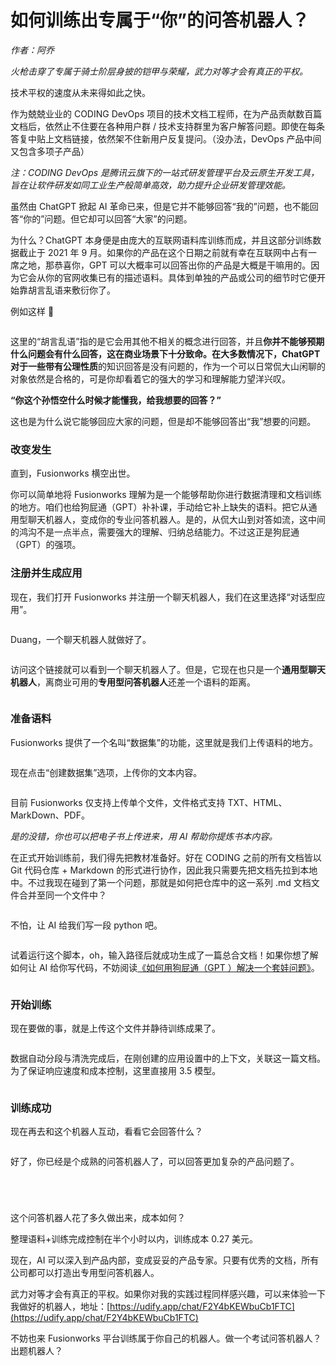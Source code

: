 # 如何训练出专属于“你”的问答机器人？

_作者：阿乔_

_火枪击穿了专属于骑士阶层身披的铠甲与荣耀，武力对等才会有真正的平权。_

技术平权的速度从未来得如此之快。

作为兢兢业业的 CODING DevOps 项目的技术文档工程师，在为产品贡献数百篇文档后，依然止不住要在各种用户群 / 技术支持群里为客户解答问题。即使在每条答复中贴上文档链接，依然架不住新用户反复提问。（没办法，DevOps 产品中间又包含多项子产品）

_注：CODING DevOps 是腾讯云旗下的一站式研发管理平台及云原生开发工具，旨在让软件研发如同工业生产般简单高效，助力提升企业研发管理效能。_

虽然由 ChatGPT 掀起 AI 革命已来，但是它并不能够回答“我的”问题，也不能回答“你的”问题。但它却可以回答“大家”的问题。

为什么？ChatGPT 本身便是由庞大的互联网语料库训练而成，并且这部分训练数据截止于 2021 年 9 月。如果你的产品在这个日期之前就有幸在互联网中占有一席之地，那恭喜你，GPT 可以大概率可以回答出你的产品是大概是干嘛用的。因为它会从你的官网收集已有的描述语料。具体到单独的产品或公司的细节时它便开始靠胡言乱语来敷衍你了。

例如这样 🔽

<figure><img src="../../.gitbook/assets/640.png" alt=""><figcaption></figcaption></figure>

这里的“胡言乱语”指的是它会用其他不相关的概念进行回答，并且**你并不能够预期什么问题会有什么回答，这在商业场景下十分致命。在大多数情况下，ChatGPT 对于一些带有公理性质**的知识回答是没有问题的，作为一个可以日常侃大山闲聊的对象依然是合格的，可是你却看着它的强大的学习和理解能力望洋兴叹。

**“你这个孙悟空什么时候才能懂我，给我想要的回答？”**

这也是为什么说它能够回应大家的问题，但是却不能够回答出“我”想要的问题。

### **改变发生**

直到，Fusionworks 横空出世。

你可以简单地将 Fusionworks 理解为是一个能够帮助你进行数据清理和文档训练的地方。咱们也给狗屁通（GPT）补补课，手动给它补上缺失的语料。把它从通用型聊天机器人，变成你的专业问答机器人。是的，从侃大山到对答如流，这中间的鸿沟不是一点半点，需要强大的理解、归纳总结能力。不过这正是狗屁通（GPT）的强项。

###

### **注册并生成应用**

现在，我们打开 Fusionworks 并注册一个聊天机器人，我们在这里选择“对话型应用”。

<figure><img src="../../.gitbook/assets/640-2.png" alt=""><figcaption></figcaption></figure>

Duang，一个聊天机器人就做好了。

<figure><img src="../../.gitbook/assets/640-3.png" alt=""><figcaption></figcaption></figure>

访问这个链接就可以看到一个聊天机器人了。但是，它现在也只是一个**通用型聊天机器人**，离商业可用的**专用型问答机器人**还差一个语料的距离。

<figure><img src="../../.gitbook/assets/640-4.png" alt=""><figcaption></figcaption></figure>

###

### **准备语料**

Fusionworks 提供了一个名叫“数据集”的功能，这里就是我们上传语料的地方。

<figure><img src="../../.gitbook/assets/640-5.png" alt=""><figcaption></figcaption></figure>

现在点击“创建数据集”选项，上传你的文本内容。

<figure><img src="../../.gitbook/assets/640-6.png" alt=""><figcaption></figcaption></figure>

目前 Fusionworks 仅支持上传单个文件，文件格式支持 TXT、HTML、MarkDown、PDF。

_是的没错，你也可以把电子书上传进来，用 AI 帮助你提炼书本内容。_

在正式开始训练前，我们得先把教材准备好。好在 CODING 之前的所有文档皆以 Git 代码仓库 + Markdown 的形式进行协作，因此我只需要先把文档先拉到本地中。不过我现在碰到了第一个问题，那就是如何把仓库中的这一系列 .md 文档文件合并至同一个文件中？

<figure><img src="../../.gitbook/assets/640-7.png" alt=""><figcaption></figcaption></figure>

不怕，让 AI 给我们写一段 python 吧。

<figure><img src="../../.gitbook/assets/640-8.png" alt=""><figcaption></figcaption></figure>

试着运行这个脚本，oh，输入路径后就成功生成了一篇总合文档！如果你想了解如何让 AI 给你写代码，不妨阅读[《如何用狗屁通（GPT ）解决一个套娃问题》](http://mp.weixin.qq.com/s?\_\_biz=MzU2Njg1NDA3Mw==\&mid=2247484248\&idx=1\&sn=50809b40f520c767483e1a7b0eefb9c1\&chksm=fca76b8ecbd0e298e627140d63e7b3383d226ab293a2e8fefa04b5a1ee12f187520560ec1579\&scene=21#wechat\_redirect)。

<figure><img src="../../.gitbook/assets/640-9.png" alt=""><figcaption></figcaption></figure>

###

### **开始训练**

现在要做的事，就是上传这个文件并静待训练成果了。

<figure><img src="../../.gitbook/assets/640.jpg" alt=""><figcaption></figcaption></figure>

数据自动分段与清洗完成后，在刚创建的应用设置中的上下文，关联这一篇文档。为了保证响应速度和成本控制，这里直接用 3.5 模型。

<figure><img src="../../.gitbook/assets/640-1.jpg" alt=""><figcaption></figcaption></figure>

###

### **训练成功**

现在再去和这个机器人互动，看看它会回答什么？

<figure><img src="../../.gitbook/assets/640-10.png" alt=""><figcaption></figcaption></figure>

好了，你已经是个成熟的问答机器人了，可以回答更加复杂的产品问题了。

<figure><img src="../../.gitbook/assets/640-11.png" alt=""><figcaption></figcaption></figure>

<figure><img src="../../.gitbook/assets/640-12.png" alt=""><figcaption></figcaption></figure>

<figure><img src="../../.gitbook/assets/640-13.png" alt=""><figcaption></figcaption></figure>

<figure><img src="../../.gitbook/assets/640-14.png" alt=""><figcaption></figcaption></figure>

这个问答机器人花了多久做出来，成本如何？

整理语料+训练完成控制在半个小时以内，训练成本 0.27 美元。

现在，AI 可以深入到产品内部，变成妥妥的产品专家。只要有优秀的文档，所有公司都可以打造出专用型问答机器人。

武力对等才会有真正的平权。如果你对我的实践过程同样感兴趣，可以来体验一下我做好的机器人，地址：[https://udify.app/chat/F2Y4bKEWbuCb1FTC](https://udify.app/chat/F2Y4bKEWbuCb1FTC)

不妨也来 Fusionworks 平台训练属于你自己的机器人。做一个考试问答机器人？出题机器人？
